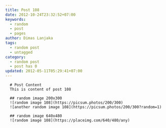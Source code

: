 ```yaml
---
title: Post 108
date: 2012-10-24T23:32:52+07:00
keywords:
  - random
  - post
  - pages
author: Dimas Lanjaka
tags:
  - random post
  - untagged
category:
  - random post
  - post has 0
updated: 2012-05-11T05:29:41+07:00
---
```


      # Post Content
      This is content of post 108

      ## random image 200x300
      ![random image 108](https://picsum.photos/200/300)
      ![another random image 108](https://picsum.photos/200/300?random=1)

      ## random image 640x480
      ![random image 108](https://placeimg.com/640/480/any)
      
